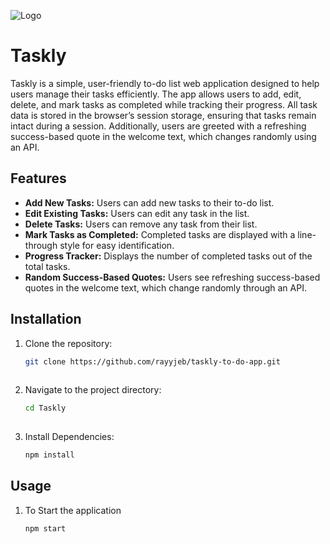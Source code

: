 ![Logo](https://github.com/user-attachments/assets/3629e03d-5d01-4aef-9b04-68e5f098869a)
# Taskly

Taskly is a simple, user-friendly to-do list web application designed to help users manage their tasks efficiently. The app allows users to add, edit, delete, and mark tasks as completed while tracking their progress. All task data is stored in the browser’s session storage, ensuring that tasks remain intact during a session. Additionally, users are greeted with a refreshing success-based quote in the welcome text, which changes randomly using an API.

## Features

- **Add New Tasks:** Users can add new tasks to their to-do list.
- **Edit Existing Tasks:** Users can edit any task in the list.
- **Delete Tasks:** Users can remove any task from their list.
- **Mark Tasks as Completed:** Completed tasks are displayed with a line-through style for easy identification.
- **Progress Tracker:** Displays the number of completed tasks out of the total tasks.
- **Random Success-Based Quotes:** Users see refreshing success-based quotes in the welcome text, which change randomly through an API.

## Installation

1. Clone the repository: 
   ```bash
   git clone https://github.com/rayyjeb/taskly-to-do-app.git
  
2. Navigate to the project directory: 
   ```bash
   cd Taskly
  
3. Install Dependencies: 
   ```bash
   npm install


## Usage

1. To Start the application
   ```bash
   npm start

  
